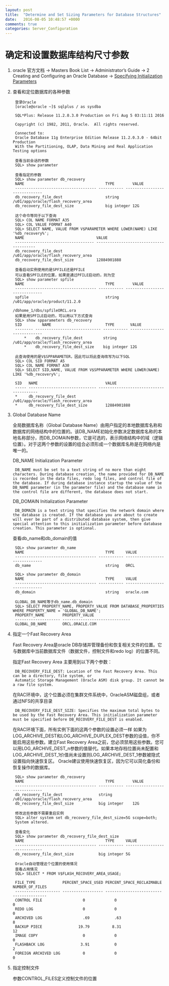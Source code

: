 ```yaml
---
layout: post
title:  "Determine and Set Sizing Parameters for Database Structures"
date:   2016-08-05 10:48:57 +0000
comments: true
categories: Server_Configuration
---
```


# 确定和设置数据库结构尺寸参数  #

1. oracle 官方文档 ->  Masters Book List -> Administrator’s Guide -> 2 Creating and Configuring an Oracle Database -> [Specifying Initialization Parameters](http://docs.oracle.com/cd/E11882_01/server.112/e25494/create.htm#CIAFAFFG)

2. 查看和定位数据库的各种参数
		
		登录Oracle
		[oracle@oracle ~]$ sqlplus / as sysdba

		SQL*Plus: Release 11.2.0.3.0 Production on Fri Aug 5 03:11:11 2016
		
		Copyright (c) 1982, 2011, Oracle.  All rights reserved.
		
		Connected to:
		Oracle Database 11g Enterprise Edition Release 11.2.0.3.0 - 64bit Production
		With the Partitioning, OLAP, Data Mining and Real Application Testing options
		
		查看当前会话的参数
		SQL> show parameter
		
		查看指定的参数
		SQL> show parameter db_recovery
		NAME				     				TYPE	 	VALUE
		------------------------------------ ----------- ------------------------------
		db_recovery_file_dest		     		string	 	/u01/app/oracle/flash_recovery_area
		db_recovery_file_dest_size	     		big integer 12G
		
		这个命令等同于以下查询
		SQL> COL NAME FORMAT A35
		SQL> COL VALUE FORMAT A40
		SQL> SELECT NAME, VALUE FROM V$PARAMETER WHERE LOWER(NAME) LIKE '%db_recovery%';
		NAME				    			VALUE
		----------------------------------- ----------------------------------------
		db_recovery_file_dest		    	/u01/app/oracle/flash_recovery_area
		db_recovery_file_dest_size	    	12884901888
		
		查看启动实例使用的是SPFILE还是PFILE
		可以查看SPFILE的位置，如果是通过PFILE启动的，则为空
		SQL> show parameter spfile
		NAME				     				TYPE	 	VALUE
		------------------------------------ ----------- ------------------------------
		spfile				     				string	 /u01/app/oracle/product/11.2.0
								 						 /dbhome_1/dbs/spfileORCL.ora
		如果是用SPFILE启动的，可以用以下方式查询
		SQL> show spparameters db_recovery
		SID	 		NAME			       		TYPE	   VALUE
		-------- ----------------------------- ----------- ----------------------------
			*	 db_recovery_file_dest	       string	   /u01/app/oracle/flash_recovery_area
			*	 db_recovery_file_dest_size    big integer 12G

		此查询使用的是V$SPPARAMETER，因此可以将此查询改写为以下SQL
		SQL> COL SID FORMAT A5
		SQL> COL NAME FORMAT A30
		SQL> SELECT SID,NAME, VALUE FROM V$SPPARAMETER WHERE LOWER(NAME) LIKE '%db_recovery%';
		
		SID   NAME			     				VALUE
		----- ------------------------------ ----------------------------------------
		*     db_recovery_file_dest	     		/u01/app/oracle/flash_recovery_area
		*     db_recovery_file_dest_size     	12884901888



3. Global Database Name

	全局数据库名称（Global Database Name）由用户指定的本地数据库名称和数据库的网络结构中的位置的。该DB_NAME初始化参数决定数据库名称的本地名称部分，而DB_DOMAIN参数，它是可选的，表示网络结构中的域（逻辑位置）。对于这两个参数的设置的组合必须形成一个数据库名称是在网络内是唯一的。  
		
	DB_NAME Initialization Parameter

		DB_NAME must be set to a text string of no more than eight characters. During database creation, the name provided for DB_NAME is recorded in the data files, redo log files, and control file of the database. If during database instance startup the value of the DB_NAME parameter (in the parameter file) and the database name in the control file are different, the database does not start.
	
	DB_DOMAIN Initialization Parameter

		DB_DOMAIN is a text string that specifies the network domain where the database is created. If the database you are about to create will ever be part of a distributed database system, then give special attention to this initialization parameter before database creation. This parameter is optional.
	
    查看db_name和db_domain的值
		
		SQL> show parameter db_name
		NAME				     				TYPE	 VALUE
		------------------------------------ ----------- ------------------------------
		db_name 			     				string	 ORCL

		SQL> show parameter db_domain		
		NAME				     				TYPE	 VALUE
		------------------------------------ ----------- ------------------------------
		db_domain			     				string	 oracle.com

		GLOBAL_DB_NAME等于db_name.db_domain
		SQL> SELECT PROPERTY_NAME, PROPERTY_VALUE FROM DATABASE_PROPERTIES WHERE PROPERTY_NAME = 'GLOBAL_DB_NAME';
		PROPERTY_NAME	     PROPERTY_VALUE
		-------------------- ------------------------------
		GLOBAL_DB_NAME	     ORCL.ORACLE.COM


4. 指定一个Fast Recovery Area

	Fast Recovery Area是oracle DB存储并管理备份和恢复相关文件的位置。它与数据库中当前数据库文件（数据文件，控制文件和redo log）的位置不同。
	
	指定Fast Recovery Area 主要用到以下两个参数：

		DB_RECOVERY_FILE_DEST: Location of the Fast Recovery Area. This can be a directory, file system, or 
		Automatic Storage Management (Oracle ASM) disk group. It cannot be a raw file system.

	在RAC环境中，这个位置必须在集群文件系统中，OracleASM磁盘组，或者通过NFS的共享目录

		DB_RECOVERY_FILE_DEST_SIZE: Specifies the maximum total bytes to be used by the Fast Recovery Area. This initialization parameter must be specified before DB_RECOVERY_FILE_DEST is enabled. 
	在RAC环境下面，所有实例下面的这两个参数的设置必须一样
	如果为LOG_ARCHIVE_DEST和LOG_ARCHIVE_DUPLEX_DEST参数的设值，你不能启用这些参数。建立Fast Recovery Area之前，您必须禁用这些参数。您可以用LOG_ARCHIVE_DEST_n参数的值替代。如果本地存档位置尚未配置和LOG_ARCHIVE_DEST_1价值尚未设置则LOG_ARCHIVE_DEST_1参数被隐式设置指向快速恢复区。
	Oracle建议使用快速恢复区，因为它可以简化备份和恢复操作的数据库。
		
		SQL> show parameter db_recovery
		NAME				     				TYPE	 	VALUE
		------------------------------------ ----------- ------------------------------
		db_recovery_file_dest		    	 string	 		/u01/app/oracle/flash_recovery_area
		db_recovery_file_dest_size	     	 big integer 	12G
		
		修改这些参数不需要重启实例
		SQL> alter system set db_recovery_file_dest_size=5G scope=both;
		System altered.

		查看变化
		SQL> show parameter db_recovery_file_dest_size
		NAME				     				TYPE	 VALUE
		------------------------------------ ----------- ------------------------------
		db_recovery_file_dest_size	     	 big integer 5G
		
		Oracle自动管理这个位置的使用情况
		查看占用情况
		SQL> SELECT * FROM V$FLASH_RECOVERY_AREA_USAGE;

		FILE_TYPE	     	 PERCENT_SPACE_USED PERCENT_SPACE_RECLAIMABLE NUMBER_OF_FILES
		-------------------- ------------------ ------------------------- ---------------
		CONTROL FILE			      0 			0 							0
		REDO LOG			     	  0 			0 							0
		ARCHIVED LOG			      .69 		    .63							8
		BACKUP PIECE			  	19.79 		   8.31 					   12
		IMAGE COPY			      	  0 			0 							0
		FLASHBACK LOG			     3.91 			0 							2
		FOREIGN ARCHIVED LOG		  0 			0							0

5. 指定控制文件
	
	参数CONTROL_FILES定义控制文件的位置